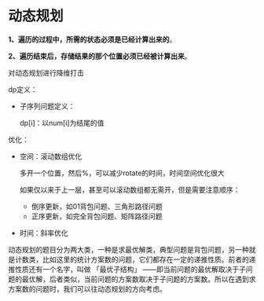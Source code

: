 # 动态规划



**1、遍历的过程中，所需的状态必须是已经计算出来的**。

**2、遍历结束后，存储结果的那个位置必须已经被计算出来**。



对动态规划进行降维打击



dp定义：

- 子序列问题定义：

  dp[i]：以num[i]为结尾的值



优化：

- 空间：滚动数组优化

  多开一个位置，然后%，可以减少rotate的时间，时间空间优化很大

  如果仅以来于上一层，甚至可以滚动数组都无需开，但是需要注意顺序：

  - 倒序更新，如01背包问题、三角形路径问题
  - 正序更新，如完全背包问题、矩阵路径问题

- 时间：斜率优化



动态规划的题目分为两大类，一种是求最优解类，典型问题是背包问题，另一种就是计数类，比如这里的统计方案数的问题，它们都存在一定的递推性质。前者的递推性质还有一个名字，叫做 「最优子结构」 ——即当前问题的最优解取决于子问题的最优解，后者类似，当前问题的方案数取决于子问题的方案数。所以在遇到求方案数的问题时，我们可以往动态规划的方向考虑。


